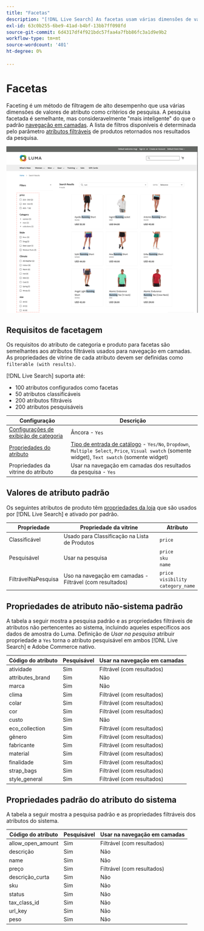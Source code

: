 ```yaml
---
title: "Facetas"
description: "[!DNL Live Search] As facetas usam várias dimensões de valores de atributo como critérios de pesquisa."
exl-id: 63c0b255-6be9-41ad-b4bf-13bb7ff098fd
source-git-commit: 6d4317df4f921bdc57faa4a7fbb86fc3a1d9e9b2
workflow-type: tm+mt
source-wordcount: '401'
ht-degree: 0%

---
```


# Facetas

Faceting é um método de filtragem de alto desempenho que usa várias dimensões de valores de atributo como critérios de pesquisa. A pesquisa facetada é semelhante, mas consideravelmente &quot;mais inteligente&quot; do que o padrão [navegação em camadas](https://experienceleague.adobe.com/docs/commerce-admin/catalog/catalog/navigation/navigation-layered.html). A lista de filtros disponíveis é determinada pelo parâmetro [atributos filtráveis](https://experienceleague.adobe.com/docs/commerce-admin/catalog/catalog/navigation/navigation-layered.html#filterable-attributes) de produtos retornados nos resultados da pesquisa.

![Resultados da pesquisa filtrada](assets/storefront-search-results-run.png)

## Requisitos de facetagem

Os requisitos do atributo de categoria e produto para facetas são semelhantes aos atributos filtráveis usados para navegação em camadas. As propriedades de vitrine de cada atributo devem ser definidas como `filterable (with results)`.

[!DNL Live Search] suporta até:

* 100 atributos configurados como facetas
* 50 atributos classificáveis
* 200 atributos filtráveis
* 200 atributos pesquisáveis

| Configuração | Descrição |
|--- |--- |
| [Configurações de exibição de categoria](https://experienceleague.adobe.com/docs/commerce-admin/catalog/categories/create/categories-display-settings.html) | Âncora - `Yes` |
| [Propriedades do atributo](https://experienceleague.adobe.com/docs/commerce-admin/catalog/product-attributes/create/attribute-product-create.html) | [Tipo de entrada de catálogo](https://experienceleague.adobe.com/docs/commerce-admin/catalog/product-attributes/attributes-input-types.html) - `Yes/No`, `Dropdown`, `Multiple Select`, `Price`, `Visual swatch` (somente widget), `Text swatch` (somente widget) |
| Propriedades da vitrine do atributo | Usar na navegação em camadas dos resultados da pesquisa - `Yes` |

## Valores de atributo padrão

Os seguintes atributos de produto têm [propriedades da loja](https://experienceleague.adobe.com/docs/commerce-admin/catalog/product-attributes/product-attributes.html) que são usados por [!DNL Live Search] e ativado por padrão.

| Propriedade | Propriedade da vitrine | Atributo |
|---|---|---|
| Classificável | Usado para Classificação na Lista de Produtos | `price` |
| Pesquisável | Usar na pesquisa | `price` <br />`sku`<br />`name` |
| FiltrávelNaPesquisa | Uso na navegação em camadas - Filtrável (com resultados) | `price`<br />`visibility`<br />`category_name` |

## Propriedades de atributo não-sistema padrão

A tabela a seguir mostra a pesquisa padrão e as propriedades filtráveis de atributos não pertencentes ao sistema, incluindo aqueles específicos aos dados de amostra do Luma. Definição de *Usar na pesquisa* atribuir propriedade a `Yes` torna o atributo pesquisável em ambos [!DNL Live Search] e Adobe Commerce nativo.

| Código do atributo | Pesquisável | Usar na navegação em camadas |
|--- |--- |--- |
| atividade | Sim | Filtrável (com resultados) |
| attributes_brand | Sim | Não |
| marca | Sim | Não |
| clima | Sim | Filtrável (com resultados) |
| colar | Sim | Filtrável (com resultados) |
| cor | Sim | Filtrável (com resultados) |
| custo | Sim | Não |
| eco_collection | Sim | Filtrável (com resultados) |
| gênero | Sim | Filtrável (com resultados) |
| fabricante | Sim | Filtrável (com resultados) |
| material | Sim | Filtrável (com resultados) |
| finalidade | Sim | Filtrável (com resultados) |
| strap_bags | Sim | Filtrável (com resultados) |
| style_general | Sim | Filtrável (com resultados) |

## Propriedades padrão do atributo do sistema

A tabela a seguir mostra a pesquisa padrão e as propriedades filtráveis dos atributos do sistema.

| Código do atributo | Pesquisável | Usar na navegação em camadas |
|--- |--- |--- |
| allow_open_amount | Sim | Filtrável (com resultados) |
| descrição | Sim | Não |
| name | Sim | Não |
| preço | Sim | Filtrável (com resultados) |
| descrição_curta | Sim | Não |
| sku | Sim | Não |
| status | Sim | Não |
| tax_class_id | Sim | Não |
| url_key | Sim | Não |
| peso | Sim | Não |
